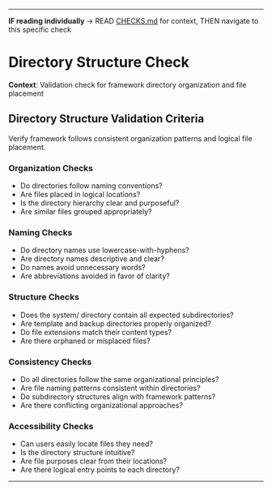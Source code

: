 ---

**IF reading individually** → READ [CHECKS.md](../CHECKS.md#quality-checks) for context, THEN navigate to this specific check


# Directory Structure Check

**Context**: Validation check for framework directory organization and file placement

## Directory Structure Validation Criteria

Verify framework follows consistent organization patterns and logical file placement.

### Organization Checks
- Do directories follow naming conventions?
- Are files placed in logical locations?
- Is the directory hierarchy clear and purposeful?
- Are similar files grouped appropriately?

### Naming Checks
- Do directory names use lowercase-with-hyphens?
- Are directory names descriptive and clear?
- Do names avoid unnecessary words?
- Are abbreviations avoided in favor of clarity?

### Structure Checks
- Does the system/ directory contain all expected subdirectories?
- Are template and backup directories properly organized?
- Do file extensions match their content types?
- Are there orphaned or misplaced files?

### Consistency Checks
- Do all directories follow the same organizational principles?
- Are file naming patterns consistent within directories?
- Do subdirectory structures align with framework patterns?
- Are there conflicting organizational approaches?

### Accessibility Checks
- Can users easily locate files they need?
- Is the directory structure intuitive?
- Are file purposes clear from their locations?
- Are there logical entry points to each directory?

---